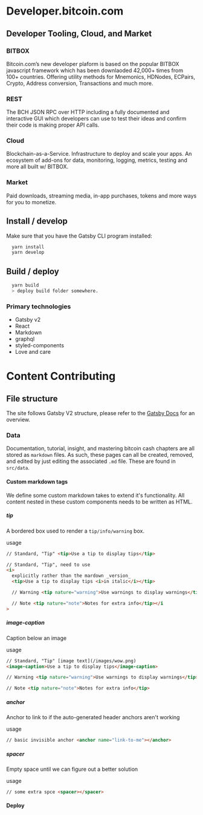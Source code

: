 # Developer.bitcoin.com

## Developer Tooling, Cloud, and Market

### BITBOX

Bitcoin.com’s new developer plaform is based on the popular BITBOX javascript framework which has been downlaoded 42,000+ times from 100+ countries. Offering utility methods for Mnemonics, HDNodes, ECPairs, Crypto, Address conversion, Transactions and much more.

### REST

The BCH JSON RPC over HTTP including a fully documented and interactive GUI which developers can use to test their ideas and confirm their code is making proper API calls.

### Cloud

Blockchain-as-a-Service. Infrastructure to deploy and scale your apps. An ecosystem of add-ons for data, monitoring, logging, metrics, testing and more all built w/ BITBOX.

### Market

Paid downloads, streaming media, in-app purchases, tokens and more ways for you to monetize.

## Install / develop

Make sure that you have the Gatsby CLI program installed:

```sh
  yarn install
  yarn develop
```

## Build / deploy

```sh
  yarn build
  > deploy build folder somewhere.
```

### Primary technologies

- Gatsby v2
- React
- Markdown
- graphql
- styled-components
- Love and care

# Content Contributing

## File structure

The site follows Gatsby V2 structure, please refer to the [Gatsby Docs](https://next.gatsbyjs.org/) for an overview.

### Data

Documentation, tutorial, insight, and mastering bitcoin cash chapters are all stored as `markdown` files. As such, these pages can all be created, removed, and edited by just editing the associated `.md` file.
These are found in `src/data`.

#### Custom markdown tags

We define some custom markdown takes to extend it's functionality.
All content nested in these custom components needs to be written as HTML.

##### tip

A bordered box used to render a `tip/info/warning` box.

usage

```html
// Standard, "Tip" <tip>Use a tip to display tips</tip>

// Standard, "Tip", need to use
<i>
  explicitly rather than the mardown _version_
  <tip>Use a tip to display tips <i>in italic</i></tip>

  // Warning <tip nature="warning">Use warnings to display warnings</tip>

  // Note <tip nature="note">Notes for extra info</tip></i
>
```

##### image-caption

Caption below an image

usage

```html
// Standard, "Tip" [image text](/images/wow.png)
<image-caption>Use a tip to display tips</image-caption>

// Warning <tip nature="warning">Use warnings to display warnings</tip>

// Note <tip nature="note">Notes for extra info</tip>
```

##### anchor

Anchor to link to if the auto-generated header anchors aren't working

usage

```html
// basic invisible anchor <anchor name="link-to-me"></anchor>
```

##### spacer

Empty space until we can figure out a better solution

usage

```html
// some extra spce <spacer></spacer>
```

#### Deploy
